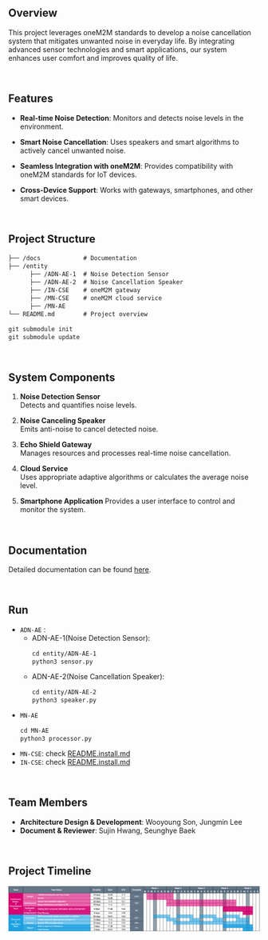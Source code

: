 ## Overview

This project leverages oneM2M standards to develop a noise cancellation system that mitigates unwanted noise in everyday life. By integrating advanced sensor technologies and smart applications, our system enhances user comfort and improves quality of life.

<br/>

## Features

- **Real-time Noise Detection**: Monitors and detects noise levels in the environment.

- **Smart Noise Cancellation**: Uses speakers and smart algorithms to actively cancel unwanted noise.

- **Seamless Integration with oneM2M**:
  Provides compatibility with oneM2M standards for IoT devices.

- **Cross-Device Support**:
  Works with gateways, smartphones, and other smart devices.

<br/>

## Project Structure

```
├── /docs            # Documentation
├── /entity
      ├── /ADN-AE-1  # Noise Detection Sensor
      ├── /ADN-AE-2  # Noise Cancellation Speaker
      ├── /IN-CSE    # oneM2M gateway
      ├── /MN-CSE    # oneM2M cloud service
      ├── /MN-AE
└── README.md        # Project overview
```

```
git submodule init
git submodule update
```

<br/>

## System Components

1. **Noise Detection Sensor**
   <br/> Detects and quantifies noise levels.

2. **Noise Canceling Speaker**
   <br/> Emits anti-noise to cancel detected noise.

3. **Echo Shield Gateway**
   <br/> Manages resources and processes real-time noise cancellation.

4. **Cloud Service**
   <br/> Uses appropriate adaptive algorithms or calculates the average noise level.

5. **Smartphone Application**
   Provides a user interface to control and monitor the system.

<br/>

## Documentation

Detailed documentation can be found [here](https://github.com/Open-Source-SW/EchoShield/tree/master/docs).

<br/>

## Run

- `ADN-AE` :
  - ADN-AE-1(Noise Detection Sensor):
    ```
    cd entity/ADN-AE-1
    python3 sensor.py
    ```
  - ADN-AE-2(Noise Cancellation Speaker):
    ```
    cd entity/ADN-AE-2
    python3 speaker.py
    ```
- `MN-AE`
  ```
  cd MN-AE
  python3 processor.py
  ```
- `MN-CSE`: check [README.install.md](https://github.com/Open-Source-SW/ACME-gateway/blob/feature/MN-CSE/README.install.md)
- `IN-CSE`: check [README.install.md](https://github.com/Open-Source-SW/ACME-cloud/blob/1cf80c2c9cfa6e0c92183b868dd23295c88e436b/REDME.install.md)

<br/>

## Team Members

- **Architecture Design & Development**: Wooyoung Son, Jungmin Lee
- **Document & Reviewer**: Sujin Hwang, Seunghye Baek

<br/>

## Project Timeline

![WBS](./WBS.png)
